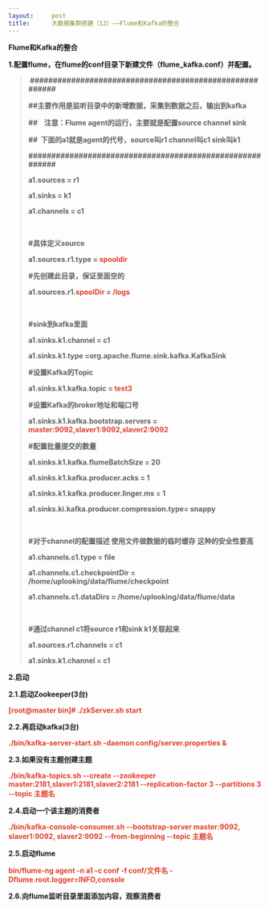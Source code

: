 ```yaml
---
layout:     post
title:      大数据集群搭建（12）——Flume和Kafka的整合
---
```

<div id="article_content" class="article_content clearfix csdn-tracking-statistics" data-pid="blog" data-mod="popu_307" data-dsm="post">
								            <link rel="stylesheet" href="https://csdnimg.cn/release/phoenix/template/css/ck_htmledit_views-f76675cdea.css">
						<div class="htmledit_views" id="content_views">
                <p style="margin-left:0pt;"><strong><strong>Flume和Kafka的整合</strong></strong></p>

<p style="margin-left:0pt;"><strong><strong>1.配置flume，在flume的conf目录下新建文件（flume_kafka.conf）并配置。</strong></strong></p>

<blockquote>
<p style="margin-left:0pt;"><strong><strong> ########################################################</strong></strong></p>

<p style="margin-left:0pt;"><strong><strong>##主要作用是监听目录中的新增数据，采集到数据之后，输出到kafka</strong></strong></p>

<p style="margin-left:0pt;"><strong><strong>##    注意：Flume agent的运行，主要就是配置source channel sink</strong></strong></p>

<p style="margin-left:0pt;"><strong><strong>##  下面的a1就是agent的代号，source叫r1 channel叫c1 sink叫k1</strong></strong></p>

<p style="margin-left:0pt;"><strong><strong>#########################################################</strong></strong></p>

<p style="margin-left:0pt;"><strong><strong>a1.sources = r1</strong></strong></p>

<p style="margin-left:0pt;"><strong><strong>a1.sinks = k1</strong></strong></p>

<p style="margin-left:0pt;"><strong><strong>a1.channels = c1</strong></strong></p>

<p style="margin-left:0pt;"> </p>

<p style="margin-left:0pt;"><strong><strong>#具体定义source</strong></strong></p>

<p style="margin-left:0pt;"><strong><strong>a1.sources.r1.type = </strong></strong><strong><span style="color:#df402a;"><strong>spooldir</strong></span></strong></p>

<p style="margin-left:0pt;"><strong><strong>#先创建此目录，保证里面空的</strong></strong></p>

<p style="margin-left:0pt;"><strong><strong>a1.sources.r1.</strong></strong><strong><span style="color:#df402a;"><strong>spoolDir</strong></span></strong><strong><strong> = </strong></strong><strong><span style="color:#df402a;"><strong>/logs</strong></span></strong></p>

<p style="margin-left:0pt;"> </p>

<p style="margin-left:0pt;"><strong><strong>#sink到kafka里面</strong></strong></p>

<p style="margin-left:0pt;"><strong><strong>a1.sinks.k1.channel = c1</strong></strong></p>

<p style="margin-left:0pt;"><strong><strong>a1.sinks.k1.type =org.apache.flume.sink.kafka.KafkaSink</strong></strong></p>

<p style="margin-left:0pt;"><strong><strong>#设置Kafka的Topic</strong></strong></p>

<p style="margin-left:0pt;"><strong><strong>a1.sinks.k1.kafka.topic = </strong></strong><strong><span style="color:#df402a;"><strong>test3</strong></span></strong></p>

<p style="margin-left:0pt;"><strong><strong>#设置Kafka的broker地址和端口号</strong></strong></p>

<p style="margin-left:0pt;"><strong><strong>a1.sinks.k1.kafka.bootstrap.servers = </strong></strong><strong><span style="color:#df402a;"><strong>master:9092,slaver1:9092,slaver2:9092</strong></span></strong></p>

<p style="margin-left:0pt;"><strong><strong>#配置批量提交的数量</strong></strong></p>

<p style="margin-left:0pt;"><strong><strong>a1.sinks.k1.kafka.flumeBatchSize = 20</strong></strong></p>

<p style="margin-left:0pt;"><strong><strong>a1.sinks.k1.kafka.producer.acks = 1</strong></strong></p>

<p style="margin-left:0pt;"><strong><strong>a1.sinks.k1.kafka.producer.linger.ms = 1</strong></strong></p>

<p style="margin-left:0pt;"><strong><strong>a1.sinks.ki.kafka.producer.compression.type= snappy</strong></strong></p>

<p style="margin-left:0pt;"> </p>

<p style="margin-left:0pt;"><strong><strong>#对于channel的配置描述 使用文件做数据的临时缓存 这种的安全性要高</strong></strong></p>

<p style="margin-left:0pt;"><strong><strong>a1.channels.c1.type = file</strong></strong></p>

<p style="margin-left:0pt;"><strong><strong>a1.channels.c1.checkpointDir = /home/uplooking/data/flume/checkpoint</strong></strong></p>

<p style="margin-left:0pt;"><strong><strong>a1.channels.c1.dataDirs = /home/uplooking/data/flume/data</strong></strong></p>

<p style="margin-left:0pt;"> </p>

<p style="margin-left:0pt;"><strong><strong>#通过channel c1将source r1和sink k1关联起来</strong></strong></p>

<p style="margin-left:0pt;"><strong><strong>a1.sources.r1.channels = c1</strong></strong></p>

<p style="margin-left:0pt;"><strong><strong>a1.sinks.k1.channel = c1</strong></strong></p>
</blockquote>

<p style="margin-left:0pt;"><strong><strong>2.启动</strong></strong></p>

<p style="margin-left:0pt;"><strong><strong>2.1.启动Zookeeper(3台)</strong></strong></p>

<p style="margin-left:0pt;"><strong><span style="color:#df402a;"><strong>[root@master bin]# ./zkServer.sh start</strong></span></strong></p>

<p style="margin-left:0pt;"><strong><strong>2.2.再启动kafka(3台)</strong></strong></p>

<p style="margin-left:0pt;"><strong><span style="color:#df402a;"><strong>./bin/kafka-server-start.sh -daemon config/server.properties &amp;</strong></span></strong></p>

<p style="margin-left:0pt;"><strong><strong>2.3.如果没有主题创建主题</strong></strong></p>

<p style="margin-left:0pt;"><strong><span style="color:#df402a;"><strong>./bin/kafka-topics.sh --create --zookeeper master:2181,slaver1:2181,slaver2:2181 --replication-factor 3 --partitions 3 --topic 主题名</strong></span></strong></p>

<p style="margin-left:0pt;"><strong><strong>2.4.启动一个该主题的消费者</strong></strong></p>

<p style="margin-left:0pt;"><strong><span style="color:#df402a;"><strong>./bin/kafka-console-consumer.sh --bootstrap-server master:9092, slaver1:9092, slaver2:9092 --from-beginning --topic 主题名</strong></span></strong></p>

<p style="margin-left:0pt;"><strong><strong>2.5.启动flume</strong></strong></p>

<p style="margin-left:0pt;"><strong><span style="color:#df402a;"><strong>bin/flume-ng agent -n a1 -c conf -f conf/文件名 -Dflume.root.logger=INFO,console</strong></span></strong></p>

<p style="margin-left:0pt;"><strong><strong>2.6.向flume监听目录里面添加内容，观察消费者</strong></strong></p>

<p style="margin-left:0pt;"> </p>            </div>
                </div>